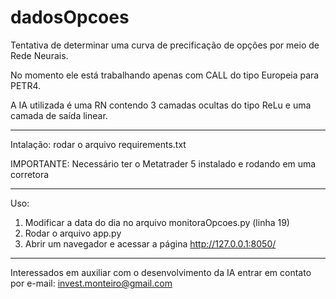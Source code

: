 # dadosOpcoes
Tentativa de determinar uma curva de precificação de opções por meio de Rede Neurais.

No momento ele está trabalhando apenas com CALL do tipo Europeia para PETR4.

A IA utilizada é uma RN contendo 3 camadas ocultas do tipo ReLu e uma camada de saída linear.

-------------------

Intalação: rodar o arquivo requirements.txt

IMPORTANTE: Necessário ter o Metatrader 5 instalado e rodando em uma corretora

-------------------
Uso:

1. Modificar a data do dia no arquivo monitoraOpcoes.py (linha 19)
2. Rodar o arquivo app.py
3. Abrir um navegador e acessar a página http://127.0.0.1:8050/


------------------
Interessados em auxiliar com o desenvolvimento da IA entrar em contato por e-mail: invest.monteiro@gmail.com
